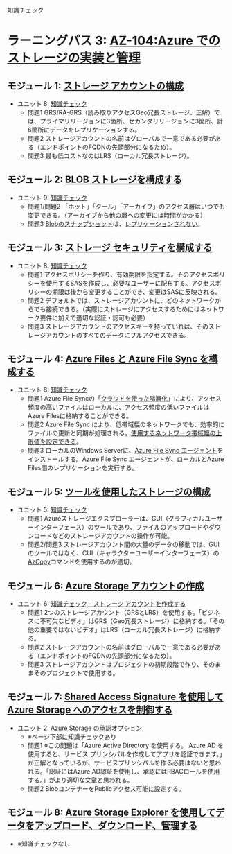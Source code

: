 知識チェック

# ラーニングパス 3: [AZ-104:Azure でのストレージの実装と管理](https://docs.microsoft.com/ja-jp/learn/paths/az-104-manage-storage/)
## モジュール 1: [ストレージ アカウントの構成](https://docs.microsoft.com/ja-jp/learn/modules/configure-storage-accounts/)
- ユニット 8: [知識チェック](https://docs.microsoft.com/ja-jp/learn/modules/configure-storage-accounts/8-knowledge-check)
  - 問題1 GRS/RA-GRS（読み取りアクセスGeo冗長ストレージ、正解）では、プライマリリージョンに3箇所、セカンダリリージョンに3箇所、計6箇所にデータをレプリケーションする。
  - 問題2 ストレージアカウントの名前はグローバルで一意である必要がある（エンドポイントのFQDNの先頭部分になるため）。
  - 問題3 最も低コストなのはLRS（ローカル冗長ストレージ）。
## モジュール 2: [BLOB ストレージを構成する](https://docs.microsoft.com/ja-jp/learn/modules/configure-blob-storage/)
- ユニット 9: [知識チェック](https://docs.microsoft.com/ja-jp/learn/modules/configure-blob-storage/9-knowledge-check)
  - 問題1/問題2 「ホット」「クール」「アーカイブ」のアクセス層はいつでも変更できる。（アーカイブから他の層への変更には時間がかかる）
  - 問題3 [Blobのスナップショット](https://docs.microsoft.com/ja-jp/azure/storage/blobs/snapshots-overview)は、[レプリケーションされない](https://docs.microsoft.com/ja-jp/azure/storage/blobs/object-replication-overview#snapshots)。
## モジュール 3: [ストレージ セキュリティを構成する](https://docs.microsoft.com/ja-jp/learn/modules/configure-storage-security/)
- ユニット 8: [知識チェック](https://docs.microsoft.com/ja-jp/learn/modules/configure-storage-security/8-knowledge-check)
  - 問題1 アクセスポリシーを作り、有効期限を指定する。そのアクセスポリシーを使用するSASを作成し、必要なユーザーに配布する。アクセスポリシーの期限は後から変更することができ、変更はSASに反映される。
  - 問題2 デフォルトでは、ストレージアカウントに、どのネットワークからでも接続できる。（実際にストレージにアクセスするためにはネットワーク要件に加えて適切な認証・認可も必要）
  - 問題3 ストレージアカウントのアクセスキーを持っていれば、そのストレージアカウントのすべてのデータにフルアクセスできる。
## モジュール 4: [Azure Files と Azure File Sync を構成する](https://docs.microsoft.com/ja-jp/learn/modules/configure-azure-files-file-sync/)
- ユニット 8: [知識チェック](https://docs.microsoft.com/ja-jp/learn/modules/configure-azure-files-file-sync/8-knowledge-check)
  - 問題1 Azure File Syncの「[クラウドを使った階層化](https://docs.microsoft.com/ja-jp/azure/storage/file-sync/file-sync-cloud-tiering-overview)」により、アクセス頻度の高いファイルはローカルに、アクセス頻度の低いファイルはAzure Filesに格納することができる。
  - 問題2 Azure File Sync により、低帯域幅のネットワークでも、効率的にファイルの更新と同期が処理される。[使用するネットワーク帯域幅の上限値を設定できる](https://docs.microsoft.com/ja-jp/azure/storage/file-sync/file-sync-server-registration#set-azure-file-sync-network-limits)。
  - 問題3 ローカルのWindows Serverに、[Azure File Sync エージェント](https://docs.microsoft.com/ja-jp/azure/storage/file-sync/file-sync-release-notes)をインストールする。Azure File Sync エージェントが、ローカルとAzure Files間のレプリケーションを実行する。
## モジュール 5: [ツールを使用したストレージの構成](https://docs.microsoft.com/ja-jp/learn/modules/configure-storage-tools/)
- ユニット 5: [知識チェック](https://docs.microsoft.com/ja-jp/learn/modules/configure-storage-tools/5-knowledge-check)
  - 問題1 Azureストレージエクスプローラーは、GUI（グラフィカルユーザーインターフェース）のツールであり、ファイルのアップロードやダウンロードなどのストレージアカウントの操作が可能。
  - 問題2/問題3 ストレージアカウント間の大量のデータの移動では、GUIのツールではなく、CUI（キャラクターユーザーインターフェース）の[AzCopy](https://docs.microsoft.com/ja-jp/azure/storage/common/storage-use-azcopy-v10)コマンドを使用するのが適切。
## モジュール 6: [Azure Storage アカウントの作成](https://docs.microsoft.com/ja-jp/learn/modules/create-azure-storage-account/)
- ユニット 6: [知識チェック - ストレージ アカウントを作成する](https://docs.microsoft.com/ja-jp/learn/modules/create-azure-storage-account/6-knowledge-check)
  - 問題1 2つのストレージアカウント（GRSとLRS）を使用する。「ビジネスに不可欠なビデオ」はGRS（Geo冗長ストレージ）に格納する。「その他の重要ではないビデオ」はLRS（ローカル冗長ストレージ）に格納する。
  - 問題2 ストレージアカウントの名前はグローバルで一意である必要がある（エンドポイントのFQDNの先頭部分になるため）。
  - 問題3 ストレージアカウントはプロジェクトの初期段階で作り、そのままそのプロジェクトで使用する。
## モジュール 7: [Shared Access Signature を使用して Azure Storage へのアクセスを制御する](https://docs.microsoft.com/ja-jp/learn/modules/control-access-to-azure-storage-with-sas/)
- ユニット 2: [Azure Storage の承認オプション](https://docs.microsoft.com/ja-jp/learn/modules/control-access-to-azure-storage-with-sas/2-authorization-options-azure-storage)
  - ※ページ下部に知識チェックあり
  - 問題1 ※この問題は「Azure Active Directory を使用する。 Azure AD を使用すると、サービス プリンシパルを作成してアプリを認証できます。」が正解となっているが、サービスプリンシパルを作る必要はないと思われる。「認証にはAzure AD認証を使用し、承認にはRBACロールを使用する。」がより適切な文章と思われる。
  - 問題2 BlobコンテナーをPublicアクセス可能に設定する。
## モジュール 8: [Azure Storage Explorer を使用してデータをアップロード、ダウンロード、管理する](https://docs.microsoft.com/ja-jp/learn/modules/upload-download-and-manage-data-with-azure-storage-explorer/)
- ※知識チェックなし

